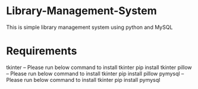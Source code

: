 # Library-Management-System
This is simple library management system using python and MySQL

# Requirements
tkinter – Please run below command to install tkinter
  pip install tkinter
pillow – Please run below command to install tkinter
  pip install pillow
pymysql – Please run below command to install tkinter
  pip install pymysql
